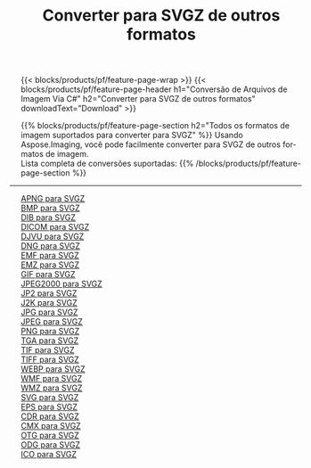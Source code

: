﻿---
title: Converter para SVGZ de outros formatos 
weight: 3920
url: /pt/java/conversion/to/svgz 
lang: pt
langdirlevel: 2
locales: zh-hans,ja,it,ru,de,es,fr,nl,id,lt,pl,pt,vi,tr,ko,zh-hant,ar,hi,th,sv,cs,uk,he
description: Usando o Aspose.Imaging, você pode facilmente converter para SVGZ de outros formatos
---

{{< blocks/products/pf/feature-page-wrap >}}
{{< blocks/products/pf/feature-page-header h1="Conversão de Arquivos de Imagem Via C#" h2="Converter para SVGZ de outros formatos" downloadText="Download" >}}


{{% blocks/products/pf/feature-page-section  h2="Todos os formatos de imagem suportados para converter para SVGZ" %}}
Usando Aspose.Imaging, você pode facilmente converter para SVGZ de outros formatos de imagem.
<br/>
Lista completa de conversões suportadas:
{{% /blocks/products/pf/feature-page-section %}}
<div class="container-fluid productfamilypage bg-gray">
    <div class="convertypes bg-gray agp-content section">
        <div class="container">
		<hr style="margin-left:-20px;"/>
		<div class="row other-converters">
		    <div class='col-md-2 other-converter remove-lp remove-rp'><a href="/imaging/pt/java/conversion/apng-to-svgz" >APNG para SVGZ</a></div>
<div class='col-md-2 other-converter remove-lp remove-rp'><a href="/imaging/pt/java/conversion/bmp-to-svgz" >BMP para SVGZ</a></div>
<div class='col-md-2 other-converter remove-lp remove-rp'><a href="/imaging/pt/java/conversion/dib-to-svgz" >DIB para SVGZ</a></div>
<div class='col-md-2 other-converter remove-lp remove-rp'><a href="/imaging/pt/java/conversion/dicom-to-svgz" >DICOM para SVGZ</a></div>
<div class='col-md-2 other-converter remove-lp remove-rp'><a href="/imaging/pt/java/conversion/djvu-to-svgz" >DJVU para SVGZ</a></div>
<div class='col-md-2 other-converter remove-lp remove-rp'><a href="/imaging/pt/java/conversion/dng-to-svgz" >DNG para SVGZ</a></div>
<div class='col-md-2 other-converter remove-lp remove-rp'><a href="/imaging/pt/java/conversion/emf-to-svgz" >EMF para SVGZ</a></div>
<div class='col-md-2 other-converter remove-lp remove-rp'><a href="/imaging/pt/java/conversion/emz-to-svgz" >EMZ para SVGZ</a></div>
<div class='col-md-2 other-converter remove-lp remove-rp'><a href="/imaging/pt/java/conversion/gif-to-svgz" >GIF para SVGZ</a></div>
<div class='col-md-2 other-converter remove-lp remove-rp'><a href="/imaging/pt/java/conversion/jpeg2000-to-svgz" >JPEG2000 para SVGZ</a></div>
<div class='col-md-2 other-converter remove-lp remove-rp'><a href="/imaging/pt/java/conversion/jp2-to-svgz" >JP2 para SVGZ</a></div>
<div class='col-md-2 other-converter remove-lp remove-rp'><a href="/imaging/pt/java/conversion/j2k-to-svgz" >J2K para SVGZ</a></div>
<div class='col-md-2 other-converter remove-lp remove-rp'><a href="/imaging/pt/java/conversion/jpg-to-svgz" >JPG para SVGZ</a></div>
<div class='col-md-2 other-converter remove-lp remove-rp'><a href="/imaging/pt/java/conversion/jpeg-to-svgz" >JPEG para SVGZ</a></div>
<div class='col-md-2 other-converter remove-lp remove-rp'><a href="/imaging/pt/java/conversion/png-to-svgz" >PNG para SVGZ</a></div>
<div class='col-md-2 other-converter remove-lp remove-rp'><a href="/imaging/pt/java/conversion/tga-to-svgz" >TGA para SVGZ</a></div>
<div class='col-md-2 other-converter remove-lp remove-rp'><a href="/imaging/pt/java/conversion/tif-to-svgz" >TIF para SVGZ</a></div>
<div class='col-md-2 other-converter remove-lp remove-rp'><a href="/imaging/pt/java/conversion/tiff-to-svgz" >TIFF para SVGZ</a></div>
<div class='col-md-2 other-converter remove-lp remove-rp'><a href="/imaging/pt/java/conversion/webp-to-svgz" >WEBP para SVGZ</a></div>
<div class='col-md-2 other-converter remove-lp remove-rp'><a href="/imaging/pt/java/conversion/wmf-to-svgz" >WMF para SVGZ</a></div>
<div class='col-md-2 other-converter remove-lp remove-rp'><a href="/imaging/pt/java/conversion/wmz-to-svgz" >WMZ para SVGZ</a></div>
<div class='col-md-2 other-converter remove-lp remove-rp'><a href="/imaging/pt/java/conversion/svg-to-svgz" >SVG para SVGZ</a></div>
<div class='col-md-2 other-converter remove-lp remove-rp'><a href="/imaging/pt/java/conversion/eps-to-svgz" >EPS para SVGZ</a></div>
<div class='col-md-2 other-converter remove-lp remove-rp'><a href="/imaging/pt/java/conversion/cdr-to-svgz" >CDR para SVGZ</a></div>
<div class='col-md-2 other-converter remove-lp remove-rp'><a href="/imaging/pt/java/conversion/cmx-to-svgz" >CMX para SVGZ</a></div>
<div class='col-md-2 other-converter remove-lp remove-rp'><a href="/imaging/pt/java/conversion/otg-to-svgz" >OTG para SVGZ</a></div>
<div class='col-md-2 other-converter remove-lp remove-rp'><a href="/imaging/pt/java/conversion/odg-to-svgz" >ODG para SVGZ</a></div>
<div class='col-md-2 other-converter remove-lp remove-rp'><a href="/imaging/pt/java/conversion/ico-to-svgz" >ICO para SVGZ</a></div>
                </div>
        </div>
    </div>
</div>
<br/>

